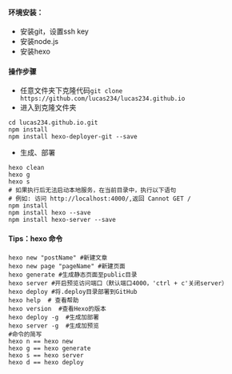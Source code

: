 #### 环境安装：
- 安装git，设置ssh key
- 安装node.js
- 安装hexo

#### 操作步骤

- 任意文件夹下克隆代码`git clone https://github.com/lucas234/lucas234.github.io`
- 进入到克隆文件夹
```
cd lucas234.github.io.git
npm install
npm install hexo-deployer-git --save
```
- 生成、部署

```
hexo clean
hexo g
hexo s
# 如果执行后无法启动本地服务，在当前目录中，执行以下语句
# 例如: 访问 http://localhost:4000/,返回 Cannot GET /
npm install
npm install hexo --save
npm install hexo-server --save
```

#### Tips：hexo 命令

```
hexo new "postName" #新建文章
hexo new page "pageName" #新建页面
hexo generate #生成静态页面至public目录
hexo server #开启预览访问端口（默认端口4000，'ctrl + c'关闭server）
hexo deploy #将.deploy目录部署到GitHub
hexo help  # 查看帮助
hexo version  #查看Hexo的版本
hexo deploy -g  #生成加部署
hexo server -g  #生成加预览
#命令的简写
hexo n == hexo new
hexo g == hexo generate
hexo s == hexo server
hexo d == hexo deploy
```

